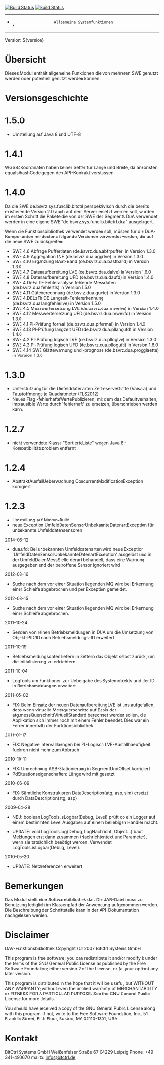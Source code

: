 [![Build Status](https://travis-ci.org/bitctrl/de.bsvrz.sys.funclib.bitctrl.svg?branch=master)](https://travis-ci.org/bitctrl/de.bsvrz.sys.funclib.bitctrl)
[![Build Status](https://api.bintray.com/packages/bitctrl/maven/de.bsvrz.sys.funclib.bitctrl/images/download.svg)](https://bintray.com/bitctrl/maven/de.bsvrz.sys.funclib.bitctrl)

********************************************************************************
*                        Allgemeine Systemfunktionen                           *
********************************************************************************

Version: ${version}

Übersicht
=========

Dieses Modul enthält allgemeine Funktionen die von mehreren SWE genutzt werden
oder potentiell genutzt werden können.


Versionsgeschichte
==================

1.5.0
=====
- Umstellung auf Java 8 und UTF-8

1.4.1
=====
WGS84Koordinaten haben keiner Setter für Länge und Breite, da ansonsten equals/hashCode
gegen den API-Kontrakt verstossen

1.4.0
=====
Da die SWE de.bsvrz.sys.funclib.bitctrl perspektivisch durch die bereits existierende 
Version 2.0 auch auf dem Server ersetzt werden soll, wurden im ersten Schritt die 
Pakete die von der SWE des Segments DuA verwendet werden in eine eigene SWE 
"de.bsvrz.sys.funclib.bitctrl.dua" ausgelagert.

Wenn die Funktionsbibliothek verwendet werden soll, müssen für die DuA-Komponenten
mindestens folgende Versionen verwendet werden, die auf die neue SWE zurückgreifen:

- SWE 4.6  Abfrage Pufferdaten (de.bsvrz.dua.abfrpuffer) in Version 1.3.0
- SWE 4.9 Aggregation LVE (de.bsvrz.dua.aggrlve) in Version 1.3.0
- SWE 4.10 Ergänzung BASt-Band (de.bsvrz.dua.bastband) in Version 1.3.0
- SWE 4.7 Datenaufbereitung LVE (de.bsvrz.dua.dalve) in Version 1.6.0
- SWE 4.8 Datenaufbereitung UFD (de.bsvrz.dua.daufd) in Version 1.4.0
- SWE 4.DeFa DE Fehleranalyse fehlende Messdaten (de.bsvrz.dua.fehlertls) in Version 1.5.0
- SWE 4.11 Güteberechnung (de.bsvrz.dua.guete) in Version 1.3.0
- SWE 4.DELzFh DE Langzeit-Fehlererkennung (de.bsvrz.dua.langfehlerlve) in Version 1.5.0
- SWE 4.5 Messwertersetzung LVE (de.bsvrz.dua.mwelve) in Version 1.4.0
- SWE 4.12 Messwertersetzung UFD (de.bsvrz.dua.mweufd) in Version 1.3.0
- SWE 4.1 Pl-Prüfung formal (de.bsvrz.dua.plformal) in Version 1.4.0
- SWE 4.13 Pl-Prüfung langzeit UFD (de.bsvrz.dua.pllangufd) in Version 1.4.0
- SWE 4.2 Pl-Prüfung logisch LVE (de.bsvrz.dua.plloglve) in Version 1.3.0
- SWE 4.3 Pl-Prüfung logisch UFD (de.bsvrz.dua.pllogufd) in Version 1.6.0
- SWE 4.14 SWE Glättewarnung und -prognose (de.bsvrz.dua.progglaette) in Version 1.3.0

1.3.0
=====
- Unterstützung für die Umfelddatenarten ZeitreserveGlätte (Vaisala) und Taustoffmenge je Quadratmeter (TLS2012)
- Neues Flag -fehlerhafteWertePublizieren, mit dem das Defaultverhalten, implausible Werte
  durch 'fehlerhaft' zu ersetzen, überschrieben werden kann.

1.2.7
=====
- nicht verwendete Klasse "SortierteListe" wegen Java 8 - Kompatibilitätsproblem 
  entfernt

1.2.4
=====
- AbstraktAusfallUeberwachung ConcurrentModificationException korrigiert


1.2.3
=====
- Umstellung auf Maven-Build
- neue Exception UmfeldDatenSensorUnbekannteDatenartException für unbekannte Umfelddatensensoren 

2014-06-12

  - dua.ufd: Bei unbekannten Umfelddatenarten wird neue Exception 
    'UmfeldDatenSensorUnbekannteDatenartException' ausgelöst und in der UmfeldDatenMessStelle 
    derart behandelt, dass eine Warnung ausgegeben und der betroffene Sensor ignoriert wird 


2012-08-16

  - Suche nach dem vor einer Situation liegenden MQ wird bei Erkennung einer Schleife abgebrochen
    und per Exception gemeldet.

2012-08-15

  - Suche nach dem vor einer Situation liegenden MQ wird bei Erkennung einer Schleife abgebrochen.

2011-10-24

  - Senden von reinen Betriebsmeldungen in DUA um die Umsetzung von Objekt-PID/ID nach
    Betriebsmeldungs-ID erweitert.

2011-10-19

  - Betriebsmeldungsdaten liefern in Settern das Objekt selbst zurück, um die Initialisierung
    zu erleichtern

2011-10-04

  - LogTools um Funktionen zur Uebergabe des Systemobjekts und der ID in Betriebsmeldungen
    erweitert

2011-05-02

  - FIX: Beim Einsatz der neuen DatenaufbereitungLVE ist uns aufgefallen, dass wenn
    virtuelle Messquerschnitte auf Basis der atg.messQuerschnittVirtuellStandard berechnet
    werden sollen, die Applikation sich immer noch mit einem Fehler beendet. Dies war ein Fehler
    innerhalb der Funktionsbibliothek

2011-01-17

  - FIX: Negative Intervalllaengen bei PL-Logisch LVE-Ausfallhaeufigkeit
    fuehren nicht mehr zum Abbruch

2010-10-11

  - FIX: Umrechnung ASB-Stationierung in SegmentUndOffset korrigiert
  - PdSituationseigenschaften: Länge wird mit gesetzt


2010-06-09

  - FIX: Sämtliche Konstruktoren DataDescription(atg, asp, sim) ersetzt durch
         DataDescription(atg, asp)

2009-04-28

  - NEU: boolean LogTools.isLogbar(Debug, Level) prüft ob ein Logger auf einem
    bestimmten Level Ausgaben auf einem beliebigen Handler macht.

  - UPDATE: void LogTools.log(Debug, LogNachricht, Object...) baut Meldungen
    erst dann zusammen (Nachrichtentext und Parameter), wenn sie tatsächlich
    benötigt werden. Verwendet LogTools.isLogbar(Debug, Level).


2010-05-20
  - UPDATE: Netzreferenzen erweitert


Bemerkungen
===========

Das Modul stellt eine Softwarebibliothek dar. Die JAR-Datei muss zur Benutzung
lediglich im Klassenpfad der Anwendung aufgenommen werden. Die Beschreibung der
Schnittstelle kann in der API-Dokumentation nachgelesen werden.


Disclaimer
==========

DAV-Funktionsbibliothek
Copyright (C) 2007 BitCtrl Systems GmbH

This program is free software; you can redistribute it and/or modify it under
the terms of the GNU General Public License as published by the Free Software
Foundation; either version 2 of the License, or (at your option) any later
version.

This program is distributed in the hope that it will be useful, but WITHOUT
ANY WARRANTY; without even the implied warranty of MERCHANTABILITY or FITNESS
FOR A PARTICULAR PURPOSE. See the GNU General Public License for more
details.

You should have received a copy of the GNU General Public License along with
this program; if not, write to the Free Software Foundation, Inc., 51
Franklin Street, Fifth Floor, Boston, MA 02110-1301, USA.


Kontakt
=======

BitCtrl Systems GmbH
Weißenfelser Straße 67
04229 Leipzig
Phone: +49 341-490670
mailto: info@bitctrl.de
